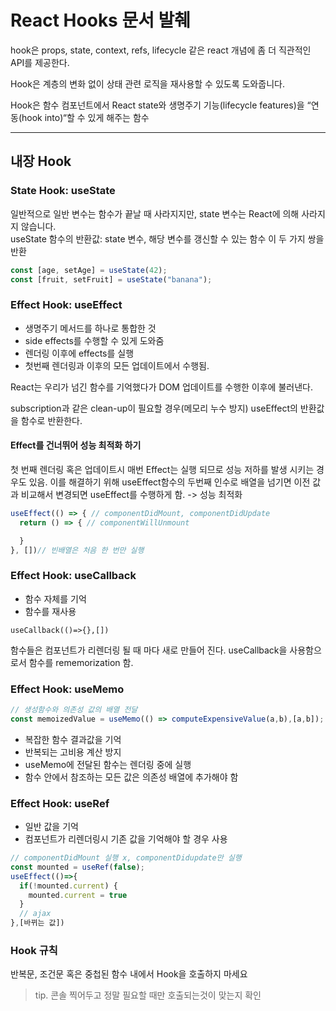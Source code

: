 # React Hooks 문서 발췌

hook은 props, state, context, refs, lifecycle 같은 react 개념에 좀 더 직관적인 API를 제공한다.

Hook은 계층의 변화 없이 상태 관련 로직을 재사용할 수 있도록 도와줍니다.

Hook은 함수 컴포넌트에서 React state와 생명주기 기능(lifecycle features)을 “연동(hook into)“할 수 있게 해주는 함수

---

## 내장 Hook

### State Hook: useState

일반적으로 일반 변수는 함수가 끝날 때 사라지지만, state 변수는 React에 의해 사라지지 않습니다.  
useState 함수의 반환값: state 변수, 해당 변수를 갱신할 수 있는 함수 이 두 가지 쌍을 반환

```javascript
const [age, setAge] = useState(42);
const [fruit, setFruit] = useState("banana");
```

### Effect Hook: useEffect

* 생명주기 메서드를 하나로 통합한 것
* side effects를 수행할 수 있게 도와줌
* 렌더링 이후에 effects를 실행
* 첫번째 렌더링과 이후의 모든 업데이트에서 수행됨.

React는 우리가 넘긴 함수를 기억했다가 DOM 업데이트를 수행한 이후에 불러낸다.

subscription과 같은 clean-up이 필요할 경우(메모리 누수 방지) useEffect의 반환값을 함수로 반환한다.

#### Effect를 건너뛰어 성능 최적화 하기

첫 번째 렌더링 혹은 업데이트시 매번 Effect는 실행 되므로 성능 저하를 발생 시키는 경우도 있음. 이를 해결하기 위해 useEffect함수의 두번째 인수로 배열을 넘기면 이전 값과 비교해서 변경되면 useEffect를 수행하게 함. -> 성능 최적화
 
```javascript
useEffect(() => { // componentDidMount, componentDidUpdate 
  return () => { // componentWillUnmount

  }
}, [])// 빈배열은 처음 한 번만 실행
```
### Effect Hook: useCallback

* 함수 자체를 기억
* 함수를 재사용  

```
useCallback(()=>{},[])
```

함수들은 컴포넌트가 리렌더링 될 때 마다 새로 만들어 진다. useCallback을 사용함으로서 함수를 rememorization 함.

### Effect Hook: useMemo

```javascript
// 생성함수와 의존성 값의 배열 전달
const memoizedValue = useMemo(() => computeExpensiveValue(a,b),[a,b]);
```

* 복잡한 함수 결과값을 기억 
* 반복되는 고비용 계산 방지 
* useMemo에 전달된 함수는 렌더링 중에 실행
* 함수 안에서 참조하는 모든 값은 의존성 배열에 추가해야 함 

### Effect Hook: useRef
* 일반 값을 기억 
* 컴포넌트가 리렌더링시 기존 값을 기억해야 할 경우 사용

```javascript
// componentDidMount 실행 x, componentDidupdate만 실행 
const mounted = useRef(false);
useEffect(()=>{
  if(!mounted.current) {
    mounted.current = true
  }
  // ajax 
},[바뀌는 값]) 
```


### Hook 규칙

반복문, 조건문 혹은 중첩된 함수 내에서 Hook을 호출하지 마세요

> tip.
> 콘솔 찍어두고 정말 필요할 때만 호출되는것이 맞는지 확인